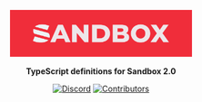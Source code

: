<p align="center">
    <img src="https://raw.githubusercontent.com/sandboxpowered/types/main/.github/assets/github.png" width="320" alt="Sandbox Logo">
</p>  

<p align="center">
	<strong>  
		TypeScript definitions for Sandbox 2.0
	</strong>  
</p>

<p align="center">  
    <a href="https://discord.gg/fTZSX9Y7uz"><img src="https://img.shields.io/discord/752614300413329510.svg?style=for-the-badge&logo=discord&logoColor=white" alt="Discord"/></a>  
    <a href="https://github.com/SandboxPowered/Types/graphs/contributors"><img src="https://img.shields.io/github/contributors/SandboxPowered/Types.svg?style=for-the-badge&logo=github" alt="Contributors"/></a>  
</p>